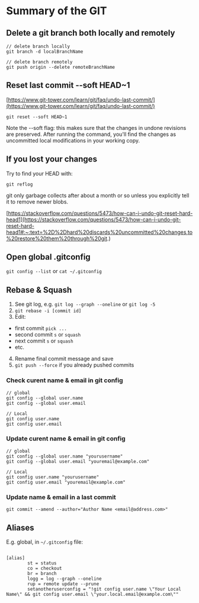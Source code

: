 # Summary of the GIT

## Delete a git branch both locally and remotely

```
// delete branch locally
git branch -d localBranchName

// delete branch remotely
git push origin --delete remoteBranchName
```

## Reset last commit --soft HEAD~1

[https://www.git-tower.com/learn/git/faq/undo-last-commit/](https://www.git-tower.com/learn/git/faq/undo-last-commit/)

```
git reset --soft HEAD~1
```

Note the --soft flag: this makes sure that the changes in undone revisions are preserved. After running the command, you'll find the changes as uncommitted local modifications in your working copy.

## If you lost your changes


Try to find your HEAD with:
```
git reflog
```
git only garbage collects after about a month or so unless you explicitly tell it to remove newer blobs.

[https://stackoverflow.com/questions/5473/how-can-i-undo-git-reset-hard-head1](https://stackoverflow.com/questions/5473/how-can-i-undo-git-reset-hard-head1#:~:text=%2D%2Dhard%20discards%20uncommitted%20changes,to%20restore%20them%20through%20git.)

## Open global .gitconfig
```git config --list``` or ```cat ~/.gitconfig```

## Rebase & Squash

1. See git log, e.g. ```git log --graph --oneline``` or ```git log -5``` 
2. ``` git rebase -i [commit id] ```
3. Edit: 
- first commit ```pick ...```
- second commit ```s``` or ```squash```
- next commit ```s``` or ```squash```
- etc.
4. Rename final commit message and save
5. ```git push --force``` if you already pushed commits


### Check curent name & email in git config
```
// global
git config --global user.name 
git config --global user.email

// Local
git config user.name
git config user.email
```

### Update curent name & email in git config

```
// global
git config --global user.name "yourusername"
git config --global user.email "youremail@example.com"

// Local
git config user.name "yourusername"
git config user.email "youremail@example.com"
```

### Update name & email in a last commit

```
git commit --amend --author="Author Name <email@address.com>"
```

## Aliases

E.g. global, in ```~/.gitconfig``` file:
```

[alias]
        st = status
        co = checkout
        br = branch
        logg = log --graph --oneline
        rup = remote update --prune
        setanotheruserconfig = "!git config user.name \"Your Local Name\" && git config user.email \"your.local.email@example.com\""
```